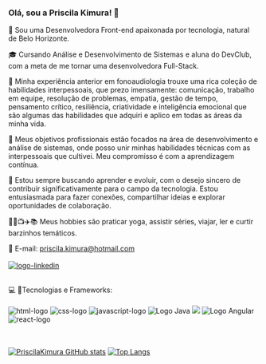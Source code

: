 ### Olá, sou a Priscila Kimura! 👋

 🚀  Sou uma Desenvolvedora Front-end apaixonada por tecnologia, natural de Belo Horizonte.

🎓  Cursando Análise e Desenvolvimento de Sistemas e aluna do DevClub, com a meta de me tornar uma desenvolvedora Full-Stack.

💬  Minha experiência anterior em fonoaudiologia trouxe uma rica coleção de habilidades interpessoais, que prezo imensamente: comunicação, trabalho em equipe, resolução de problemas, empatia, gestão de tempo, pensamento crítico, resiliência, criatividade e inteligência emocional que são algumas das habilidades que adquiri e aplico em todas as áreas da minha vida.

🎯  Meus objetivos profissionais estão focados na área de desenvolvimento e análise de sistemas, onde posso unir minhas habilidades técnicas com as interpessoais que cultivei. Meu compromisso é com a aprendizagem contínua.

🌱  Estou sempre buscando aprender e evoluir, com o desejo sincero de contribuir significativamente para o campo da tecnologia. Estou entusiasmada para fazer conexões, compartilhar ideias e explorar oportunidades de colaboração.

🧘‍♀️📺✈️📚 Meus hobbies são praticar yoga, assistir séries, viajar, ler e curtir barzinhos temáticos. 

📩  E-mail: priscila.kimura@hotmail.com
<br>
<br>
<a href="https://www.linkedin.com/in/priscila-kimura/"><img src="https://img.shields.io/badge/LinkedIn-0077B5?style=for-the-badge&logo=linkedin&logoColor=white" alt="logo-linkedin"/></a>

<br>💻 🚀Tecnologias e Frameworks: 
<br>
<br>
<img src="https://img.shields.io/badge/HTML5-E34F26?style=for-the-badge&logo=html5&logoColor=white" alt= "html-logo"/>
<img src="https://img.shields.io/badge/CSS3-1572B6?style=for-the-badge&logo=css3&logoColor=white" alt="css-logo"/>
<img src="https://img.shields.io/badge/JavaScript-F7DF1E?style=for-the-badge&logo=javascript&logoColor=black" alt="javascript-logo"/>
![Logo Java](https://img.shields.io/badge/Java-ED8B00?style=for-the-badge&logo=openjdk&logoColor=white) 
<img src="https://img.shields.io/badge/C%23-239120?style=for-the-badge&logo=c-sharp&logoColor=white"/>
![Logo Angular](https://img.shields.io/badge/Angular-DD0031?style=for-the-badge&logo=angular&logoColor=white)
<img src="https://img.shields.io/badge/React-20232A?style=for-the-badge&logo=react&logoColor=61DAFB" alt="react-logo"/>
<br>
<br>
<br>

[![PriscilaKimura GitHub stats](https://github-readme-stats.vercel.app/api?username=priscilakimura&show_icons=true&theme=radical)](https://github.com/anuraghazra/github-readme-stats)
[![Top Langs](https://github-readme-stats.vercel.app/api/top-langs/?username=priscilakimura&show_icons=true&theme=radical)](https://github.com/anuraghazra/github-readme-stats)



